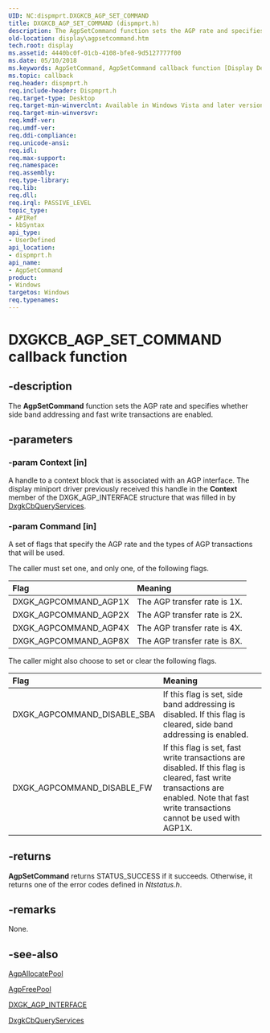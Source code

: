 ```yaml
---
UID: NC:dispmprt.DXGKCB_AGP_SET_COMMAND
title: DXGKCB_AGP_SET_COMMAND (dispmprt.h)
description: The AgpSetCommand function sets the AGP rate and specifies whether side band addressing and fast write transactions are enabled.
old-location: display\agpsetcommand.htm
tech.root: display
ms.assetid: 4440bc0f-01cb-4108-bfe8-9d5127777f00
ms.date: 05/10/2018
ms.keywords: AgpSetCommand, AgpSetCommand callback function [Display Devices], DXGKCB_AGP_SET_COMMAND, DXGKCB_AGP_SET_COMMAND callback, DpFunctions_7b0574a7-3c70-41e5-b7e7-908a86c2bccd.xml, display.agpsetcommand, dispmprt/AgpSetCommand
ms.topic: callback
req.header: dispmprt.h
req.include-header: Dispmprt.h
req.target-type: Desktop
req.target-min-winverclnt: Available in Windows Vista and later versions of the Windows operating systems.
req.target-min-winversvr: 
req.kmdf-ver: 
req.umdf-ver: 
req.ddi-compliance: 
req.unicode-ansi: 
req.idl: 
req.max-support: 
req.namespace: 
req.assembly: 
req.type-library: 
req.lib: 
req.dll: 
req.irql: PASSIVE_LEVEL
topic_type:
- APIRef
- kbSyntax
api_type:
- UserDefined
api_location:
- dispmprt.h
api_name:
- AgpSetCommand
product:
- Windows
targetos: Windows
req.typenames: 
---
```


# DXGKCB_AGP_SET_COMMAND callback function


## -description


The <b>AgpSetCommand</b> function sets the AGP rate and specifies whether side band addressing and fast write transactions are enabled.


## -parameters




### -param Context [in]

A handle to a context block that is associated with an AGP interface. The display miniport driver previously received this handle in the <b>Context</b> member of the DXGK_AGP_INTERFACE structure that was filled in by <a href="https://msdn.microsoft.com/0ce5df90-2019-4a92-97d6-0218acc8b1e8">DxgkCbQueryServices</a>.


### -param Command [in]

A set of flags that specify the AGP rate and the types of AGP transactions that will be used.

The caller must set one, and only one, of the following flags.

| **Flag** | **Meaning** | 
|:--|:--|
| DXGK_AGPCOMMAND_AGP1X | The AGP transfer rate is 1X. | 
| DXGK_AGPCOMMAND_AGP2X | The AGP transfer rate is 2X. | 
| DXGK_AGPCOMMAND_AGP4X | The AGP transfer rate is 4X. | 
| DXGK_AGPCOMMAND_AGP8X | The AGP transfer rate is 8X. | 


The caller might also choose to set or clear the following flags.

| **Flag** | **Meaning** | 
|:--|:--|
| DXGK_AGPCOMMAND_DISABLE_SBA | If this flag is set, side band addressing is disabled. If this flag is cleared, side band addressing is enabled. | 
| DXGK_AGPCOMMAND_DISABLE_FW | If this flag is set, fast write transactions are disabled. If this flag is cleared, fast write transactions are enabled. Note that fast write transactions cannot be used with AGP1X. | 



## -returns



<b>AgpSetCommand</b> returns STATUS_SUCCESS if it succeeds. Otherwise, it returns one of the error codes defined in <i>Ntstatus.h</i>.


## -remarks



None.




## -see-also




<a href="https://msdn.microsoft.com/abac76e0-eb8a-450a-a797-3733a8f71990">AgpAllocatePool</a>



<a href="https://msdn.microsoft.com/6d4e957e-ad9c-45da-8d1d-0ef5f108c692">AgpFreePool</a>



<a href="https://msdn.microsoft.com/library/windows/hardware/ff560949">DXGK_AGP_INTERFACE</a>



<a href="https://msdn.microsoft.com/0ce5df90-2019-4a92-97d6-0218acc8b1e8">DxgkCbQueryServices</a>
 

 

